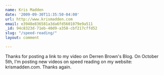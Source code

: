 ```yaml
---
name: Kris Madden
date: '2009-09-30T11:35:50-04:00'
url: http://www.krismadden.com
email: e3948e836581a3da6fd5601079e9a511
_id: 94c8323d-71eb-40d9-a358-cbf217cffd52
slug: "/speed-reading/"
layout: comment

---
```


Thanks for posting a link to my video on Derren Brown's Blog. On October 5th, I'm posting new videos on speed reading on my website: krismadden.com. Thanks again.
